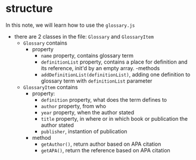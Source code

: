 # structure

In this note, we will learn how to use the `glossary.js`

- there are 2 classes in the file: `Glossary` and `GlossaryItem`
  - `Glossary` contains
    - property
      - `name` property, contains glossary term
      - `definitionList` property, contains a place for definition and its reference, init'd by an empty array.
    -methods
      - `addDefinitionList(definitionList)`, adding one definition to glossary term with `definitionList` parameter
  - `GlossaryItem` contains
    - property:
      - `definition` property, what does the term defines to
      - `author` property, from who
      - `year` property, when the author stated
      - `title` property, in where or in which book or publication the author stated
      - `publisher`, instantion of publication
    - method
      - `getAuthor()`, return author based on APA citation
      - `getAPA()`, return the reference based on APA citation